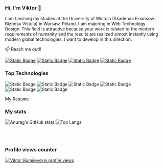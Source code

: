 ### Hi, I'm Viktor  👋

I am finishing my studies at the University of Wistula (Akademia Finansow i Biznesu Vistula) in Warsaw, Poland. I am majoring in Web Technology Design. This field is attractive because your work is related to the modern requirements of humanity and the results are realized almost instantly using modern global technologies. I want to develop in this direction.

:mailbox: Reach me out!!

[![Static Badge](https://img.shields.io/badge/Viktor%20Rumiievskyi-%230866FF?style=flat&logo=facebook&labelColor=black&link=https%3A%2F%2Fwww.facebook.com%2Fprofile.php%3Fid%3D100088222324191)](https://www.facebook.com/profile.php?id=100088222324191)
[![Static Badge](https://img.shields.io/badge/Viktor%20Rumiievskyi-%230A66C2?style=flat&logo=linkedin&labelColor=black&link=https%3A%2F%2Fwww.linkedin.com%2Fin%2Fviktor-rumiievskyi-011a12206%2F)](https://www.linkedin.com/in/viktor-rumiievskyi-011a12206/)
[![Static Badge](https://img.shields.io/badge/Viktor%20Rumiievskyi-%2326A5E4?style=flat&logo=telegram&labelColor=black&link=https%3A%2F%2Ft.me%2FVityok_1)](https://t.me/Vityok_1)
[![Static Badge](https://img.shields.io/badge/Viktor%20Rumiievskyi(Portfolio)-%236495ED?style=flat&link=https%3A%2F%2Fviktor-rumiievskyi.github.io%2FPersonal-Portfolio%2F)](https://viktor-rumiievskyi.github.io/Personal-Portfolio/)


### Top Technologies

![Static Badge](https://img.shields.io/badge/HTML-%23E34F26?style=for-the-badge&logo=html5&labelColor=black)
![Static Badge](https://img.shields.io/badge/CSS-%231572B6?style=for-the-badge)
![Static Badge](https://img.shields.io/badge/JavaScript-%23F7DF1E?style=for-the-badge&logo=javascript&labelColor=black)
![Static Badge](https://img.shields.io/badge/React-%2361DAFB?style=for-the-badge&logo=react&labelColor=black)
![Static Badge](https://img.shields.io/badge/MySQL-%234479A1?style=for-the-badge&logo=mysql&labelColor=black)
![Static Badge](https://img.shields.io/badge/MongoDB-%2347A248?style=for-the-badge&logo=mongodb&labelColor=black)

<a href="https://drive.google.com/file/d/1ECZp2gR9UFuIthsdYZ7G4osbFEMNhnKV/view?usp=sharing">My Resume</a>





### My stats

![Anurag's GitHub stats](https://github-readme-stats.vercel.app/api?username=viktor-rumiievskyi&show_icons=true&theme=radical)
![Top Langs](https://github-readme-stats.vercel.app/api/top-langs/?username=viktor-rumiievskyi&layout=compact)

<br>
</br>

### Profile views counter


[![Viktor Rumiievskyi profile views](https://u8views.com/api/v1/github/profiles/103135141/views/day-week-month-total-count.svg)](https://u8views.com/github/viktor-rumiievskyi)
